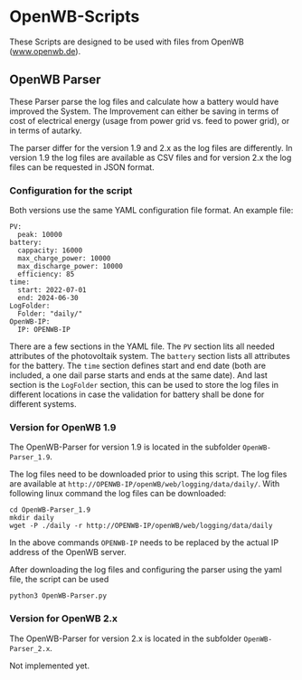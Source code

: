 # OpenWB-Scripts

These Scripts are designed to be used with files from OpenWB (www.openwb.de).

## OpenWB Parser

These Parser parse the log files and calculate how a battery would have improved the System.
The Improvement can either be saving in terms of cost of electrical energy (usage from power grid vs. feed to power grid),
or in terms of autarky.

The parser differ for the version 1.9 and 2.x as the log files are differently.
In version 1.9 the log files are available as CSV files and for version 2.x the log files can be requested in JSON format.

### Configuration for the script

Both versions use the same YAML configuration file format. An example file:
```
PV:
  peak: 10000
battery:
  cappacity: 16000
  max_charge_power: 10000
  max_discharge_power: 10000
  efficiency: 85
time:
  start: 2022-07-01
  end: 2024-06-30
LogFolder:
  Folder: "daily/"
OpenWB-IP:
  IP: OPENWB-IP
```
There are a few sections in the YAML file. The `PV` section lits all needed attributes of the photovoltaik system.
The `battery` section lists all attributes for the battery. The `time` section defines start and end date (both are included, a one dail parse starts and ends at the same date). And last section is the `LogFolder` section, this can be used to store the log files in different locations in case the validation for battery shall be done for different systems.

### Version for OpenWB 1.9

The OpenWB-Parser for version 1.9 is located in the subfolder `OpenWB-Parser_1.9`.

The log files need to be downloaded prior to using this script.
The log files are available at `http://OPENWB-IP/openWB/web/logging/data/daily/`.
With following linux command the log files can be downloaded:
```
cd OpenWB-Parser_1.9
mkdir daily
wget -P ./daily -r http://OPENWB-IP/openWB/web/logging/data/daily
```
In the above commands `OPENWB-IP` needs to be replaced by the actual IP address of the OpenWB server.

After downloading the log files and configuring the parser using the yaml file, the script can be used
```
python3 OpenWB-Parser.py
```

### Version for OpenWB 2.x

The OpenWB-Parser for version 2.x is located in the subfolder `OpenWB-Parser_2.x`.

Not implemented yet.